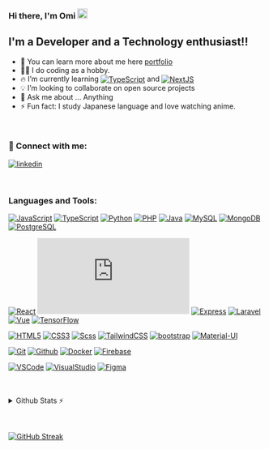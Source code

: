 ### Hi there, I'm Omi <a href="https://towsif.me/"><img src="https://media.giphy.com/media/hvRJCLFzcasrR4ia7z/giphy.gif" height="20px"></a>

## I'm a Developer and a Technology enthusiast!!

-   🚩 You can learn more about me here [portfolio]
-   👨‍💻 I do coding as a hobby.
-   🔥 I’m currently learning <a href="#"><img align="center" alt="TypeScript" src="https://badgen.net/badge/icon/TypeScript?icon=https://cdn.jsdelivr.net/gh/devicons/devicon/icons/typescript/typescript-original.svg&color=111&labelColor=111&label" /></a> and <a href="#"><img align="center" alt="NextJS" src="https://badgen.net/badge/icon/Next.js?icon=https://ico.now.sh/nextdotjs/fff&color=111111&labelColor=111111&label" /></a>
-   💡 I’m looking to collaborate on open source projects
-   💬 Ask me about ... Anything
-   ⚡ Fun fact: I study Japanese language and love watching anime.

<br />

### 🔗 Connect with me:

[![linkedin](https://badgen.net/badge/icon/LinkedIn?icon=https://ico.now.sh/linkedin/fff&color=3178C6&labelColor=3178C6&label&scale=1.5)][linkedin]

<br />

### Languages and Tools:

[![JavaScript](https://badgen.net/badge/icon/JavaScript?icon=https://cdn.jsdelivr.net/gh/devicons/devicon/icons/javascript/javascript-original.svg&color=111&labelColor=111&label&scale=1.2)][nowhere]
[![TypeScript](https://badgen.net/badge/icon/TypeScript?icon=https://cdn.jsdelivr.net/gh/devicons/devicon/icons/typescript/typescript-original.svg&color=111&labelColor=111&label&scale=1.2)][nowhere]
[![Python](https://badgen.net/badge/icon/Python?icon=https://cdn.jsdelivr.net/gh/devicons/devicon/icons/python/python-original.svg&color=111&labelColor=111&label&scale=1.2)][nowhere]
[![PHP](https://badgen.net/badge/icon/PHP?icon=https://cdn.jsdelivr.net/gh/devicons/devicon/icons/php/php-plain.svg&color=111&labelColor=111&label&scale=1.2)][nowhere]
[![Java](https://badgen.net/badge/icon/Java?icon=https://cdn.jsdelivr.net/gh/devicons/devicon/icons/java/java-original.svg&color=111&labelColor=111&label&scale=1.2)][nowhere]
[![MySQL](https://badgen.net/badge/icon/MySQL?icon=https://cdn.jsdelivr.net/gh/devicons/devicon/icons/mysql/mysql-original.svg&color=111&labelColor=111&label&scale=1.2)][nowhere]
[![MongoDB](https://badgen.net/badge/icon/MongoDB?icon=https://cdn.jsdelivr.net/gh/devicons/devicon/icons/mongodb/mongodb-original.svg&color=111&labelColor=111&label&scale=1.2)][nowhere]
[![PostgreSQL](https://badgen.net/badge/icon/PostgreSQL?icon=https://cdn.jsdelivr.net/gh/devicons/devicon/icons/postgresql/postgresql-original.svg&color=111&labelColor=111&label&scale=1.2)][nowhere]

<!--  -->

[![React](https://badgen.net/badge/icon/React?icon=https://cdn.jsdelivr.net/gh/devicons/devicon/icons/react/react-original.svg&color=111&labelColor=111&label&scale=1.2)][nowhere]
[![Node.js](https://badgen.net/badge/icon/Node.js?icon=https://cdn.jsdelivr.net/gh/devicons/devicon/icons/nodejs/nodejs-original.svg&color=111&labelColor=111&label&scale=1.2)][nowhere]
[![Express](https://badgen.net/badge/icon/Express?icon=https://ico.now.sh/express/fff&color=111&labelColor=111&label&scale=1.2)][nowhere]
[![Laravel](https://badgen.net/badge/icon/Laravel?icon=https://ico.now.sh/laravel/ff2d20&color=111&labelColor=111&label&scale=1.2)][nowhere]
[![Vue](https://badgen.net/badge/icon/Vue?icon=https://cdn.jsdelivr.net/gh/devicons/devicon/icons/vuejs/vuejs-original.svg&color=111&labelColor=111&label&scale=1.2)][nowhere]
[![TensorFlow](https://badgen.net/badge/icon/TensorFlow?icon=https://cdn.jsdelivr.net/gh/devicons/devicon/icons/tensorflow/tensorflow-original.svg&color=111&labelColor=111&label&scale=1.2)][nowhere]

<!--  -->

[![HTML5](https://badgen.net/badge/icon/HTML5?icon=https://cdn.jsdelivr.net/gh/devicons/devicon/icons/html5/html5-original.svg&color=111&labelColor=111&label&scale=1.2)][nowhere]
[![CSS3](https://badgen.net/badge/icon/CSS3?icon=https://cdn.jsdelivr.net/gh/devicons/devicon/icons/css3/css3-original.svg&color=111&labelColor=111&label&scale=1.2)][nowhere]
[![Scss](https://badgen.net/badge/icon/Scss?icon=https://cdn.jsdelivr.net/gh/devicons/devicon/icons/sass/sass-original.svg&color=111&labelColor=111&label&scale=1.2)][nowhere]
[![TailwindCSS](https://badgen.net/badge/icon/TailwindCSS?icon=https://cdn.jsdelivr.net/gh/devicons/devicon/icons/tailwindcss/tailwindcss-plain.svg&color=111&labelColor=111&label&scale=1.2)][nowhere]
[![bootstrap](https://badgen.net/badge/icon/Bootstrap?icon=https://ico.now.sh/bootstrap/7952b3&color=111&labelColor=111&label&scale=1.2)][nowhere]
[![Material-UI](https://badgen.net/badge/icon/Material-UI?icon=https://ico.now.sh/mui/007fff&color=111&labelColor=111&label&scale=1.2)][nowhere]

<!--  -->

[![Git](https://badgen.net/badge/icon/Git?icon=https://ico.now.sh/git/f05032&color=111&labelColor=111&label&scale=1.2)][nowhere]
[![Github](https://badgen.net/badge/icon/GitHub?icon=https://ico.now.sh/github/fff&color=111&labelColor=111&label&scale=1.2)][nowhere]
[![Docker](https://badgen.net/badge/icon/Docker?icon=https://ico.now.sh/docker/2496ed&color=111&labelColor=111&label&scale=1.2)][nowhere]
[![Firebase](https://badgen.net/badge/icon/Firebase?icon=https://cdn.jsdelivr.net/gh/devicons/devicon/icons/firebase/firebase-plain.svg&color=111&labelColor=111&label&scale=1.2)][nowhere]

<!--  -->

[![VSCode](https://badgen.net/badge/icon/VSCode?icon=https://cdn.jsdelivr.net/gh/devicons/devicon/icons/vscode/vscode-original.svg&color=111&labelColor=111&label&scale=1.2)][nowhere]
[![VisualStudio](https://badgen.net/badge/icon/VisualStudio?icon=https://cdn.jsdelivr.net/gh/devicons/devicon/icons/visualstudio/visualstudio-plain.svg&color=111&labelColor=111&label&scale=1.2)][nowhere]
[![Figma](https://badgen.net/badge/icon/Figma?icon=https://cdn.jsdelivr.net/gh/devicons/devicon/icons/figma/figma-original.svg&color=111&labelColor=111&label&scale=1.2)][nowhere]

<br />
<br />

<details>
  <summary>Github Stats ⚡</summary>
  
  <a href="#">![Github stats](https://github-readme-stats.vercel.app/api?username=towsif031&theme=blueberry&show_icons=true&count_private=true&hide_border=true&line_height=20)</a>
  <a href="#">![Top Langs](https://github-readme-stats.vercel.app/api/top-langs/?username=towsif031&layout=compact&theme=blueberry&count_private=true&hide_border=true)</a>
</details>

<br />
<br />

[![GitHub Streak](https://github-readme-streak-stats.herokuapp.com?user=towsif031&theme=dark&hide_border=true&date_format=M%20j%5B%2C%20Y%5D)](#)

[website]: https://towsif.me/
[linkedin]: https://linkedin.com/in/towsif031/
[portfolio]: https://towsif.me/
[nowhere]: #
